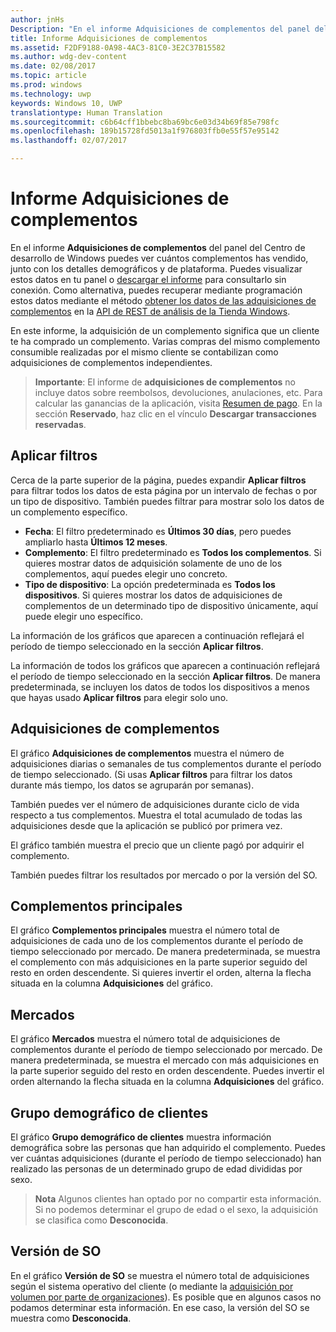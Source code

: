 ```yaml
---
author: jnHs
Description: "En el informe Adquisiciones de complementos del panel del Centro de desarrollo de Windows puedes ver cuántos complementos has vendido, junto con los detalles demográficos y de plataforma."
title: Informe Adquisiciones de complementos
ms.assetid: F2DF9188-0A98-4AC3-81C0-3E2C37B15582
ms.author: wdg-dev-content
ms.date: 02/08/2017
ms.topic: article
ms.prod: windows
ms.technology: uwp
keywords: Windows 10, UWP
translationtype: Human Translation
ms.sourcegitcommit: c6b64cff1bbebc8ba69bc6e03d34b69f85e798fc
ms.openlocfilehash: 189b15728fd5013a1f976803ffb0e55f57e95142
ms.lasthandoff: 02/07/2017

---
```


# <a name="add-on-acquisitions-report"></a>Informe Adquisiciones de complementos


En el informe **Adquisiciones de complementos** del panel del Centro de desarrollo de Windows puedes ver cuántos complementos has vendido, junto con los detalles demográficos y de plataforma. Puedes visualizar estos datos en tu panel o [descargar el informe](download-analytic-reports.md) para consultarlo sin conexión. Como alternativa, puedes recuperar mediante programación estos datos mediante el método [obtener los datos de las adquisiciones de complementos](../monetize/get-in-app-acquisitions.md) en la [API de REST de análisis de la Tienda Windows](../monetize/access-analytics-data-using-windows-store-services.md).

En este informe, la adquisición de un complemento significa que un cliente te ha comprado un complemento. Varias compras del mismo complemento consumible realizadas por el mismo cliente se contabilizan como adquisiciones de complementos independientes.

> **Importante**: El informe de **adquisiciones de complementos** no incluye datos sobre reembolsos, devoluciones, anulaciones, etc. Para calcular las ganancias de la aplicación, visita [Resumen de pago](payout-summary.md). En la sección **Reservado**, haz clic en el vínculo **Descargar transacciones reservadas**.

## <a name="apply-filters"></a>Aplicar filtros


Cerca de la parte superior de la página, puedes expandir **Aplicar filtros** para filtrar todos los datos de esta página por un intervalo de fechas o por un tipo de dispositivo. También puedes filtrar para mostrar solo los datos de un complemento específico.

-   **Fecha**: El filtro predeterminado es **Últimos 30 días**, pero puedes ampliarlo hasta **Últimos 12 meses**.
-   **Complemento**: El filtro predeterminado es **Todos los complementos**. Si quieres mostrar datos de adquisición solamente de uno de los complementos, aquí puedes elegir uno concreto.
-   **Tipo de dispositivo**: La opción predeterminada es **Todos los dispositivos**. Si quieres mostrar los datos de adquisiciones de complementos de un determinado tipo de dispositivo únicamente, aquí puede elegir uno específico.

La información de los gráficos que aparecen a continuación reflejará el período de tiempo seleccionado en la sección **Aplicar filtros**.

La información de todos los gráficos que aparecen a continuación reflejará el período de tiempo seleccionado en la sección **Aplicar filtros**. De manera predeterminada, se incluyen los datos de todos los dispositivos a menos que hayas usado **Aplicar filtros** para elegir solo uno.

## <a name="add-on-acquisitions"></a>Adquisiciones de complementos


El gráfico **Adquisiciones de complementos** muestra el número de adquisiciones diarias o semanales de tus complementos durante el período de tiempo seleccionado. (Si usas **Aplicar filtros** para filtrar los datos durante más tiempo, los datos se agruparán por semanas).

También puedes ver el número de adquisiciones durante ciclo de vida respecto a tus complementos. Muestra el total acumulado de todas las adquisiciones desde que la aplicación se publicó por primera vez.

El gráfico también muestra el precio que un cliente pagó por adquirir el complemento.

También puedes filtrar los resultados por mercado o por la versión del SO.

## <a name="top-add-ons"></a>Complementos principales

El gráfico **Complementos principales** muestra el número total de adquisiciones de cada uno de los complementos durante el período de tiempo seleccionado por mercado. De manera predeterminada, se muestra el complemento con más adquisiciones en la parte superior seguido del resto en orden descendente. Si quieres invertir el orden, alterna la flecha situada en la columna **Adquisiciones** del gráfico.

## <a name="markets"></a>Mercados

El gráfico **Mercados** muestra el número total de adquisiciones de complementos durante el período de tiempo seleccionado por mercado. De manera predeterminada, se muestra el mercado con más adquisiciones en la parte superior seguido del resto en orden descendente. Puedes invertir el orden alternando la flecha situada en la columna **Adquisiciones** del gráfico.

## <a name="customer-demographic"></a>Grupo demográfico de clientes

El gráfico **Grupo demográfico de clientes** muestra información demográfica sobre las personas que han adquirido el complemento. Puedes ver cuántas adquisiciones (durante el período de tiempo seleccionado) han realizado las personas de un determinado grupo de edad divididas por sexo.

> **Nota** Algunos clientes han optado por no compartir esta información. Si no podemos determinar el grupo de edad o el sexo, la adquisición se clasifica como **Desconocida**.

## <a name="os-version"></a>Versión de SO

En el gráfico **Versión de SO** se muestra el número total de adquisiciones según el sistema operativo del cliente (o mediante la [adquisición por volumen por parte de organizaciones](organizational-licensing.md)). Es posible que en algunos casos no podamos determinar esta información. En ese caso, la versión del SO se muestra como **Desconocida**.

 

 

